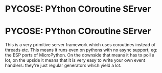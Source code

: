 # PYCOSE: PYthon COroutine SErver
# PYCOSE: PYthon COroutine SErver

This is a very primitive server framework which uses coroutines instead of threads etc.
This means it runs even on pythons with no async support, eg: the ESP ports of MicroPython.
On the downside that means it has to poll a lot, on the upside it means that it is very
easy to write your own event handlers: they're just regular generators which yield a lot.


